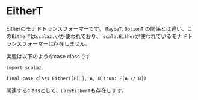 # EitherT

Eitherのモナドトランスフォーマーです。
`MaybeT`, `OptionT` の関係とは違い、この`EitherT`は`scalaz.\/`が使われており、
`scala.Either`が使われているモナドトランスフォーマーは存在しません。

実態は以下のようなcase classです

```tut:invisible
import scalaz._
```

```tut:silent
final case class EitherT[F[_], A, B](run: F[A \/ B])
```

関連するclassとして、`LazyEitherT`も存在します。
